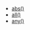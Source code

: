 * [abs()](/built-in-functions/abs.md)
* [all()](/built-in-functions/all.md)
* [any()](/built-in-functions/any.md)